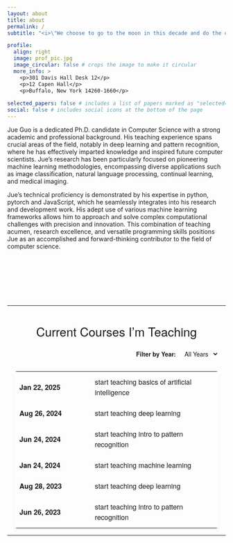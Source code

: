 ```yaml
---
layout: about
title: about
permalink: /
subtitle: "<i>\"We choose to go to the moon in this decade and do the other things, not because they are easy, but because they are hard.\"</i> – John F. Kennedy"

profile:
  align: right
  image: prof_pic.jpg
  image_circular: false # crops the image to make it circular
  more_info: >
    <p>301 Davis Hall Desk 12</p>
    <p>12 Capen Hall</p>
    <p>Buffalo, New York 14260-1660</p>
    
selected_papers: false # includes a list of papers marked as "selected={true}"
social: false # includes social icons at the bottom of the page
---
```


Jue Guo is a dedicated Ph.D. candidate in Computer Science with a strong academic and professional background. His teaching experience spans crucial areas of the field, notably in deep learning and pattern recognition, where he has effectively imparted knowledge and inspired future computer scientists. Jue’s research has been particularly focused on pioneering machine learning methodologies, encompassing diverse applications such as image classification, natural language processing, continual learning, and medical imaging.

Jue’s technical proficiency is demonstrated by his expertise in python, pytorch and JavaScript, which he seamlessly integrates into his research and development work. His adept use of various machine learning frameworks allows him to approach and solve complex computational challenges with precision and innovation. This combination of teaching acumen, research excellence, and versatile programming skills positions Jue as an accomplished and forward-thinking contributor to the field of computer science.

<!-- teaching -->
<hr style="margin: 8rem 0 1.5rem 0; border: none; border-top: 1px solid var(--global-divider-color);" />

<div class="courses-container" style="max-width: 700px; margin: 0 auto; padding: 0 1rem;">
  <h2 style="
    font-size: 1.75rem;
    font-weight: 500;
    margin-bottom: 1rem;
    font-family: 'Helvetica Neue', Helvetica, Arial, sans-serif;
    color: var(--global-text-color);
    text-align: center;">
    Current Courses I’m Teaching
  </h2>
  <div class="year-filter" style="
    display: flex;
    align-items: center;
    justify-content: flex-end;
    gap: 0.5rem;
    margin-bottom: 1.5rem;
  ">
    <label for="year-select" style="
      font-family:'Helvetica Neue',Helvetica,Arial,sans-serif;
      font-size:0.875rem;
      color:var(--global-text-color);
      font-weight:600;
      margin:0;
    ">
      Filter by Year:
    </label>
    <select id="year-select" style="
      font-family:'Helvetica Neue',Helvetica,Arial,sans-serif;
      font-size:0.875rem;
      padding:0.3rem 0.5rem;
      border:1px solid var(--global-divider-color);
      border-radius:4px;
      background: var(--global-bg-color);
      color: var(--global-text-color);
      cursor: pointer;
      outline: none;
      transition: border-color 0.3s;
    ">
      <option value="all">All Years</option>
      <option value="2025">2025</option>
      <option value="2024">2024</option>
      <option value="2023">2023</option>
    </select>
  </div>
  <table class="courses-table" style="
    width:100%; 
    border-collapse:collapse; 
    font-family:'Helvetica Neue',Helvetica,Arial,sans-serif;
    color:var(--global-text-color); 
    font-size:1rem; 
    line-height:1.5;
    background: var(--global-bg-color);
    border: 1px solid var(--global-divider-color);
    border-radius: 6px;
    overflow: hidden; 
    box-shadow: 0 2px 6px rgba(0,0,0,0.05);
  ">
    <tbody>
      <tr data-year="2025">
        <td style="font-weight:600; padding:0.75rem;">Jan 22, 2025</td>
        <td style="padding:0.75rem;">
          <a href="{{ '/teaching/aibasic' | relative_url }}" style="color:var(--global-theme-color); text-decoration:none;">
            start teaching basics of artificial intelligence
          </a>
        </td>
      </tr>
      <!-- 2024 Courses -->
      <tr data-year="2024">
        <td style="font-weight:600; padding:0.75rem; width:150px;">Aug 26, 2024</td>
        <td style="padding:0.75rem;">
          <a href="{{ '/teaching/deeplearnig' | relative_url }}" style="color:var(--global-theme-color); text-decoration:none;">start teaching deep learning</a>
        </td>
      </tr>
      <tr data-year="2024">
        <td style="font-weight:600; padding:0.75rem;">Jun 24, 2024</td>
        <td style="padding:0.75rem;">
          <a href="{{ '/teaching/pattern' | relative_url }}" style="color:var(--global-theme-color); text-decoration:none;">start teaching intro to pattern recognition</a>
        </td>
      </tr>
      <tr data-year="2024">
        <td style="font-weight:600; padding:0.75rem;">Jan 24, 2024</td>
        <td style="padding:0.75rem;">
          <a href="{{ '/teaching/machinelearning' | relative_url }}" style="color:var(--global-theme-color); text-decoration:none;">start teaching machine learning</a>
        </td>
      </tr>
      <!-- 2023 Courses -->
      <tr data-year="2023">
        <td style="font-weight:600; padding:0.75rem;">Aug 28, 2023</td>
        <td style="padding:0.75rem;">
          <a href="{{ '/teaching/deeplearnig' | relative_url }}" style="color:var(--global-theme-color); text-decoration:none;">start teaching deep learning</a>
        </td>
      </tr>
      <tr data-year="2023">
        <td style="font-weight:600; padding:0.75rem;">Jun 26, 2023</td>
        <td style="padding:0.75rem;">
          <a href="{{ '/teaching/pattern' | relative_url }}" style="color:var(--global-theme-color); text-decoration:none;">start teaching intro to pattern recognition</a>
        </td>
      </tr>
    </tbody>
  </table>
</div>

<style>
  .courses-table tbody tr {
    transition: background-color 0.3s, color 0.3s;
  }

  .courses-table tbody tr:hover td {
    background-color: #f7f7f7;
    color: var(--global-text-color);
  }

  .courses-table tbody tr a:hover {
    text-decoration: underline;
  }

  #year-select:hover,
  #year-select:focus {
    border-color: var(--global-theme-color);
  }
</style>

<script>
  const yearSelect = document.getElementById('year-select');
  const rows = document.querySelectorAll('.courses-table tbody tr');

  yearSelect.addEventListener('change', function() {
    const selectedYear = this.value;
    rows.forEach(row => {
      const rowYear = row.getAttribute('data-year');
      if (selectedYear === 'all' || rowYear === selectedYear) {
        row.style.display = '';
      } else {
        row.style.display = 'none';
      }
    });
  });
</script>

--- 







